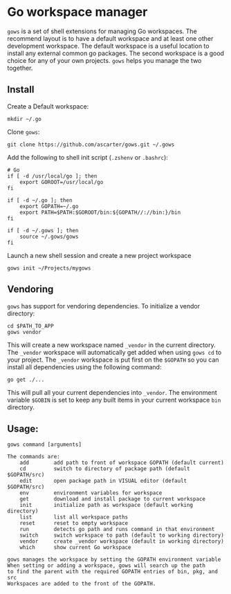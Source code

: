 # Go workspace manager

`gows` is a set of shell extensions for managing Go workspaces. The recommend layout is to have a default workspace and at least one other development workspace. The default workspace is a useful location to install any external common go packages. The second workspace is a good choice for any of your own projects. `gows` helps you manage the two together.

## Install

Create a Default workspace:

    mkdir ~/.go

Clone `gows`:

    git clone https://github.com/ascarter/gows.git ~/.gows
    
Add the following to shell init script (`.zshenv` or `.bashrc`):

    # Go
    if [ -d /usr/local/go ]; then
        export GOROOT=/usr/local/go
    fi

    if [ -d ~/.go ]; then
        export GOPATH=~/.go
        export PATH=$PATH:$GOROOT/bin:${GOPATH//://bin:}/bin
    fi

    if [ -d ~/.gows ]; then
        source ~/.gows/gows
    fi

Launch a new shell session and create a new project workspace

    gows init ~/Projects/mygows

## Vendoring

`gows` has support for vendoring dependencies. To initialize a vendor directory:

    cd $PATH_TO_APP
    gows vendor

This will create a new workspace named `_vendor` in the current directory. The `_vendor` workspace will automatically get added when using `gows cd` to your project. The `_vendor` workspace is put first on the `$GOPATH` so you can install all dependencies using the following command:

    go get ./...

This will pull all your current dependencies into `_vendor`. The environment variable `$GOBIN` is set to keep any built items in your current workspace `bin` directory.

## Usage:

    gows command [arguments]

    The commands are:
        add        add path to front of workspace GOPATH (default current)
        cd         switch to directory of package path (default $GOPATH/src)
        edit       open package path in VISUAL editor (default $GOPATH/src)
        env        environment variables for workspace
        get        download and install package to current workspace
        init       initialize path as workspace (default working directory)
        list       list all workspace paths
        reset      reset to empty workspace
        run        detects go path and runs command in that environment
        switch     switch workspace to path (default to working directory)
        vendor     create _vendor workspace (default in working directory)
        which      show current Go workspace

    gows manages the workspace by setting the GOPATH environment variable
    When setting or adding a workspace, gows will search up the path
    to find the parent with the required GOPATH entries of bin, pkg, and src
    Workspaces are added to the front of the GOPATH.

